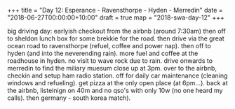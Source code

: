 +++
title = "Day 12: Esperance - Ravensthorpe - Hyden - Merredin"
date = "2018-06-27T00:00:00+10:00"
draft = true
map = "2018-swa-day-12"
+++

big driving day: earlyish checkout from the airbnb (around 7:30am) then off to sheldon lunch box for some brekkie for the road. then drive via the great ocean road to ravensthorpe (refuel, coffee and power nap). then off to hyden (and into the neverending rain). more fuel and coffee at the roadhouse in hyden. no visit to wave rock due to rain. drive onwards to merredin to find the miliary muesum close up at 3pm. over to the airbnb, checkin and setup ham radio station. off for daily car maintenance (cleaning windows and refueling). get pizza at the only open place (at 6pm...). back at the airbnb, listeinign on 40m and no qso's with only 10w (no one heard my calls). then germany - south korea match).
